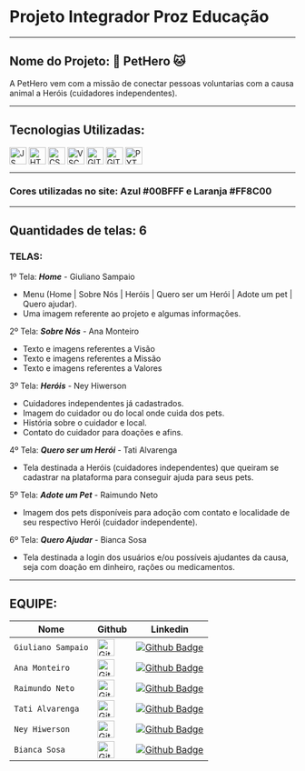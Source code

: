 # Projeto Integrador Proz Educação
---

## Nome do Projeto: 🐶 PetHero 🐱

A PetHero vem com a missão de conectar pessoas voluntarias com a causa animal a Heróis (cuidadores independentes).

---

## **Tecnologias Utilizadas:**

<div style="display: inline_block">
  <img align="center" alt="JS" height="30" src="https://cdn.jsdelivr.net/gh/devicons/devicon/icons/javascript/javascript-original.svg">
  <img align="center" alt="HTML5-HUB" height="30" src="https://cdn.jsdelivr.net/gh/devicons/devicon/icons/html5/html5-original.svg">
  <img align="center" alt="CSS3" height="30" src="https://cdn.jsdelivr.net/gh/devicons/devicon/icons/css3/css3-original.svg">
  <img align="center" alt="VSCODE" height="30" src="https://cdn.jsdelivr.net/gh/devicons/devicon/icons/vscode/vscode-original.svg">
  <img align="center" alt="GIT" height="30" src="https://cdn.jsdelivr.net/gh/devicons/devicon/icons/git/git-original.svg">
  <img align="center" alt="GITHUB" height="30" src="https://cdn.jsdelivr.net/gh/devicons/devicon/icons/github/github-original.svg">
  <img align="center" alt="PYTHON" height="30" src="https://cdn.jsdelivr.net/gh/devicons/devicon/icons/python/python-original.svg">
  
</div>

---

### Cores utilizadas no site: Azul #00BFFF e Laranja #FF8C00

---

## Quantidades de telas: 6

### TELAS:

1º Tela: ***Home*** - Giuliano Sampaio

*	Menu (Home | Sobre Nós | Heróis | Quero ser um Herói | Adote um pet | Quero ajudar).
*	Uma imagem referente ao projeto e algumas informações.

2º Tela: ***Sobre Nós*** - Ana Monteiro

*	Texto e imagens referentes a Visão
*	Texto e imagens referentes a Missão
*	Texto e imagens referentes a Valores

3º Tela: ***Heróis*** - Ney Hiwerson

*	Cuidadores independentes já cadastrados.
*	Imagem do cuidador ou do local onde cuida dos pets.
*	História sobre o cuidador e local.
*	Contato do cuidador para doações e afins.


4º Tela: ***Quero ser um Herói*** - Tati Alvarenga

*	Tela destinada a Heróis (cuidadores independentes) que queiram se cadastrar na plataforma para conseguir ajuda para seus pets.

5º Tela: ***Adote um Pet*** - Raimundo Neto

 * Imagem dos pets disponíveis para adoção com contato e localidade de seu respectivo Herói (cuidador independente).

 6º Tela: ***Quero Ajudar*** - Bianca Sosa

 * Tela destinada a login dos usuários e/ou possíveis ajudantes da causa, seja com doação em dinheiro, rações ou medicamentos.

---

 ## **EQUIPE:**

| Nome | Github | Linkedin |
| --------- | --------- | --------- |
| `Giuliano Sampaio` | <a href="https://github.com/Giuliano-Sampaio"> <img height="30" alt="GitHub do Giuliano" src="https://img.shields.io/badge/-Github-000?style=flat-square&logo=Github&logoColor=white"></a> | [![Github Badge](https://img.shields.io/badge/LinkedIn-0077B5?style=for-the-badge&logo=linkedin&logoColor=white)](https://www.linkedin.com/in/giuliano-sampaio) |
| `Ana Monteiro` | <a href="https://github.com/Anamonteir0"> <img height="30" alt="GitHub da Ana" src="https://img.shields.io/badge/-Github-000?style=flat-square&logo=Github&logoColor=white"></a> | [![Github Badge](https://img.shields.io/badge/LinkedIn-0077B5?style=for-the-badge&logo=linkedin&logoColor=white)](https://www.linkedin.com/in/ana-caroline-monteiro-da-silva-65b8a4147) |
| `Raimundo Neto` | <a href="https://github.com/RaimundoNeto"> <img height="30" alt="GitHub do Raimundo " src="https://img.shields.io/badge/-Github-000?style=flat-square&logo=Github&logoColor=white"></a> | [![Github Badge](https://img.shields.io/badge/LinkedIn-0077B5?style=for-the-badge&logo=linkedin&logoColor=white)](https://www.linkedin.com/in/raimundo-rodrigues-de-moura-neto/) |
| `Tati Alvarenga` | <a href="https://github.com/TatiAlvarenga"> <img height="30" alt="GitHub da Tati" src="https://img.shields.io/badge/-Github-000?style=flat-square&logo=Github&logoColor=white"></a> | [![Github Badge](https://img.shields.io/badge/LinkedIn-0077B5?style=for-the-badge&logo=linkedin&logoColor=white)](https://www.linkedin.com/in/tati-alvarenga-29b85157/) |
| `Ney Hiwerson` | <a href="https://github.com/NeyHiwerson"> <img height="30" alt="GitHub do Ney" src="https://img.shields.io/badge/-Github-000?style=flat-square&logo=Github&logoColor=white"></a> | [![Github Badge](https://img.shields.io/badge/LinkedIn-0077B5?style=for-the-badge&logo=linkedin&logoColor=white)]() |
| `Bianca Sosa` | <a href="https://github.com/blasbianca"> <img height="30" alt="GitHub da Bianca" src="https://img.shields.io/badge/-Github-000?style=flat-square&logo=Github&logoColor=white"></a> | [![Github Badge](https://img.shields.io/badge/LinkedIn-0077B5?style=for-the-badge&logo=linkedin&logoColor=white)](https://www.linkedin.com/in/bianca-sosa-b85425127) |

